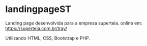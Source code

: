 # landingpageST
Landing page desenvolvida para a empresa superteia. 
online em: https://superteia.com.br/tray/

Utilizando HTML, CSS, Bootstrap e PHP.

